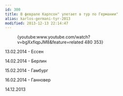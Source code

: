 ```yaml
---
id: 300
title: В феврале Карлсон" улетает в тур по Германии"
alias: karlos-germani-tyr-2013
modified: 2013-12-13 22:14:47
---
```


<figure>{youtube:www.youtube.com/watch?v=bgXxfiqpJM8&amp;feature=related 480 353}</figure>

13.02.2014 - Ессен

14.02.2014 - Берлин

15.02.2014 - Гамбург

16.02.2014 - Ганновер

14.12.2013

